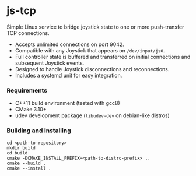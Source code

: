 # js-tcp

Simple Linux service to bridge joystick state to one or more push-transfer TCP connections.

* Accepts unlimited connections on port 9042.
* Compatible with any Joystick that appears on `/dev/input/js0`.
* Full controller state is buffered and transferred on initial 
  connections and subsequent Joystick events.
* Designed to handle Joystick disconnections and reconnections.
* Includes a systemd unit for easy integration.

### Requirements

* C++11 build environment (tested with gcc8)
* CMake 3.10+
* udev development package (`libudev-dev` on debian-like distros)

### Building and Installing

```shell script
cd <path-to-repository>
mkdir build
cd build
cmake -DCMAKE_INSTALL_PREFIX=<path-to-distro-prefix> ..
cmake --build .
cmake --install .
```
